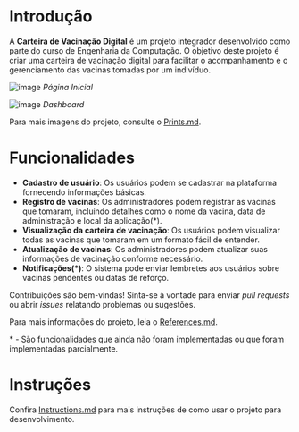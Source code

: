 # Introdução

A **Carteira de Vacinação Digital** é um projeto integrador desenvolvido como parte do curso de Engenharia da Computação. O objetivo deste projeto é criar uma carteira de vacinação digital para facilitar o acompanhamento e o gerenciamento das vacinas tomadas por um indivíduo.

![image](https://github.com/vtrpaulop/projetopiIII/assets/107167711/24fae5ea-fc0b-419f-a352-0f87d6746554)
_Página Inicial_

![image](https://github.com/vtrpaulop/projetopiIII/assets/107167711/ea48162c-2273-4e7d-aaa8-66610943c2c6)
_Dashboard_

Para mais imagens do projeto, consulte o [Prints.md](./prints.md).

# Funcionalidades

- **Cadastro de usuário**: Os usuários podem se cadastrar na plataforma fornecendo informações básicas.
- **Registro de vacinas**: Os administradores podem registrar as vacinas que tomaram, incluindo detalhes como o nome da vacina, data de administração e local da aplicação(\*).
- **Visualização da carteira de vacinação**: Os usuários podem visualizar todas as vacinas que tomaram em um formato fácil de entender.
- **Atualização de vacinas**: Os administradores podem atualizar suas informações de vacinação conforme necessário.
- **Notificações(\*)**: O sistema pode enviar lembretes aos usuários sobre vacinas pendentes ou datas de reforço.

Contribuições são bem-vindas! Sinta-se à vontade para enviar _pull requests_ ou abrir _issues_ relatando problemas ou sugestões.

Para mais informações do projeto, leia o [References.md](./references.md).

\* - São funcionalidades que ainda não foram implementadas ou que foram implementadas parcialmente.

# Instruções

Confira [Instructions.md](./instructions.md) para mais instruções de como usar o projeto para desenvolvimento.
